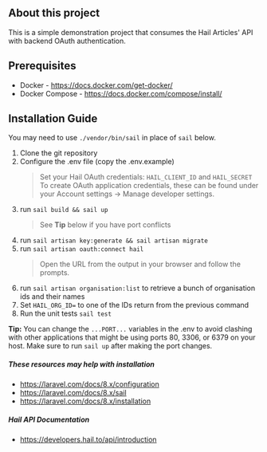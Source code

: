## About this project

This is a simple demonstration project that consumes the Hail Articles' API with backend OAuth authentication.

## Prerequisites

-   Docker - https://docs.docker.com/get-docker/
-   Docker Compose - https://docs.docker.com/compose/install/

## Installation Guide

You may need to use `./vendor/bin/sail` in place of `sail` below.

1. Clone the git repository
2. Configure the .env file (copy the .env.example)
    > Set your Hail OAuth credentials: `HAIL_CLIENT_ID` and `HAIL_SECRET`
    > To create OAuth application credentials, these can be found under your Account settings → Manage developer settings.
3. run `sail build && sail up`
    > See **Tip** below if you have port conflicts
4. run `sail artisan key:generate && sail artisan migrate`
5. run `sail artisan oauth:connect hail`
    > Open the URL from the output in your browser and follow the prompts.
6. run `sail artisan organisation:list` to retrieve a bunch of organisation ids and their names
7. Set `HAIL_ORG_ID=` to one of the IDs return from the previous command
8. Run the unit tests `sail test`

**Tip:** You can change the `...PORT...` variables in the .env to avoid clashing with other applications that might be using ports 80, 3306, or 6379 on your host.
Make sure to run `sail up` after making the port changes.

##### These resources may help with installation

-   https://laravel.com/docs/8.x/configuration
-   https://laravel.com/docs/8.x/sail
-   https://laravel.com/docs/8.x/installation

##### Hail API Documentation

-   https://developers.hail.to/api/introduction
